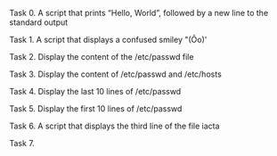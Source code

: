 Task 0. A script that prints “Hello, World”, followed by a new line to the standard output

Task 1. A script that displays a confused smiley "(Ôo)'

Task 2. Display the content of the /etc/passwd file

Task 3. Display the content of /etc/passwd and /etc/hosts

Task 4. Display the last 10 lines of /etc/passwd

Task 5. Display the first 10 lines of /etc/passwd

Task 6. A script that displays the third line of the file iacta

Task 7. 